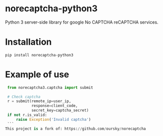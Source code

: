 # norecaptcha-python3
 Python 3 server-side library for google No CAPTCHA reCAPTCHA services.

Installation
==============
    pip install norecaptcha-python3

Example of use
==============
   ```python
    from norecaptcha3.captcha import submit
    
    # Check captcha
    r = submit(remote_ip=user_ip,
               response=client_code,
               secret_key=captcha_secret)
    if not r.is_valid:
        raise Exception('Invalid captcha')
    ```
This project is a fork of: https://github.com/oursky/norecaptcha
